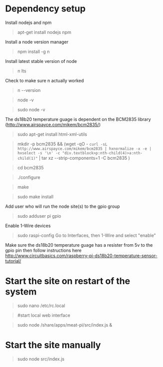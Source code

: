 # Dependency setup

Install nodejs and npm

> apt-get install nodejs npm

Install a node version manager

> npm install -g n

Install latest stable version of node

> n lts

Check to make sure n actually worked

> n --version

> node -v

> sudo node -v

The ds18b20 temperature guage is dependent on the BCM2835 library (http://www.airspayce.com/mikem/bcm2835/)

> sudo apt-get install html-xml-utils

> mkdir -p bcm2835 && (wget -qO - `curl -sL http://www.airspayce.com/mikem/bcm2835 | hxnormalize -x -e | hxselect -s '\n' -c "div.textblock>p:nth-child(4)>a:nth-child(1)"` | tar xz --strip-components=1 -C bcm2835 )

> cd bcm2835

> ./configure

> make

> sudo make install

Add user who will run the node site(s) to the gpio group

> sudo adduser pi gpio

Enable 1-Wire devices

> sudo raspi-config
> Go to Interfaces, then 1-Wire and select "enable"

Make sure the ds18b20 temperature guage has a resister from 5v to the gpio pin then follow instructions here http://www.circuitbasics.com/raspberry-pi-ds18b20-temperature-sensor-tutorial/

# Start the site on restart of the system

> sudo nano /etc/rc.local

> #start local web interface

> sudo node /share/apps/meat-pi/src/index.js &

# Start the site manually

> sudo node src/index.js
